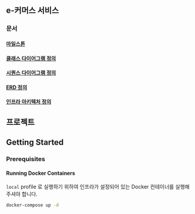
## e-커머스 서비스

### 문서 

#### [마일스톤](https://github.com/users/honge7694/projects/2)
#### [클래스 다이어그램 정의](docs/class-diagram/class-diagram.md)
#### [시퀀스 다이어그램 정의](docs/sequence/sequence.md)
#### [ERD 정의](docs/erd/erd.md)
#### [인프라 아키텍처 정의](docs/infra/infra.md)

## 프로젝트

## Getting Started

### Prerequisites

#### Running Docker Containers

`local` profile 로 실행하기 위하여 인프라가 설정되어 있는 Docker 컨테이너를 실행해주셔야 합니다.

```bash
docker-compose up -d
```